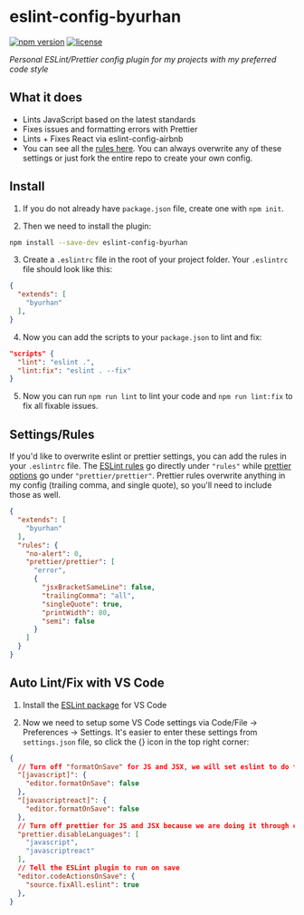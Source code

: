 # eslint-config-byurhan

[![npm version](https://badgen.net/npm/v/eslint-config-byurhan?icon=npm)](https://www.npmjs.com/package/eslint-config-byurhan)
[![license](https://badgen.net/badge/license/MIT/blue)](https://opensource.org/licenses/MIT)

*Personal ESLint/Prettier config plugin for my projects with my preferred code style*

## What it does
- Lints JavaScript based on the latest standards
- Fixes issues and formatting errors with Prettier
- Lints + Fixes React via eslint-config-airbnb
- You can see all the [rules here](./.eslintrc.js). You can always overwrite any of these settings or just fork the entire repo to create your own config.

## Install

1. If you do not already have `package.json` file, create one with `npm init`.

2. Then we need to install the plugin:

```bash
npm install --save-dev eslint-config-byurhan
```

3. Create a `.eslintrc` file in the root of your project folder. Your `.eslintrc` file should look like this:

```json
{
  "extends": [
    "byurhan"
  ],
}
```

4. Now you can add the scripts to your `package.json` to lint and fix:

```json
"scripts" {
  "lint": "eslint .",
  "lint:fix": "eslint . --fix"
}
```

5. Now you can run `npm run lint` to lint your code and `npm run lint:fix` to fix all fixable issues.

## Settings/Rules

If you'd like to overwrite eslint or prettier settings, you can add the rules in your `.eslintrc` file. The [ESLint rules](https://eslint.org/docs/rules/) go directly under `"rules"` while [prettier options](https://prettier.io/docs/en/options.html) go under `"prettier/prettier"`. Prettier rules overwrite anything in my config (trailing comma, and single quote), so you'll need to include those as well. 

```json
{
  "extends": [
    "byurhan"
  ],
  "rules": {
    "no-alert": 0,
    "prettier/prettier": [
      "error",
      {
        "jsxBracketSameLine": false,
        "trailingComma": "all",
        "singleQuote": true,
        "printWidth": 80,
        "semi": false
      }
    ]
  }
}
```


## Auto Lint/Fix with VS Code

1. Install the [ESLint package](https://marketplace.visualstudio.com/items?itemName=dbaeumer.vscode-eslint) for VS Code

2. Now we need to setup some VS Code settings via Code/File → Preferences → Settings. It's easier to enter these settings from `settings.json` file, so click the {} icon in the top right corner:

```json
{
  // Turn off "formatOnSave" for JS and JSX, we will set eslint to do this
  "[javascript]": {
    "editor.formatOnSave": false
  },
  "[javascriptreact]": {
    "editor.formatOnSave": false
  },
  // Turn off prettier for JS and JSX because we are doing it through eslint already
  "prettier.disableLanguages": [
    "javascript",
    "javascriptreact"
  ],
  // Tell the ESLint plugin to run on save
  "editor.codeActionsOnSave": {
    "source.fixAll.eslint": true
  },
}
```
